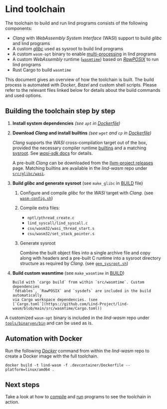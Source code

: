 # Lind toolchain

The toolchain to build and run lind programs consists of the following components:

- *Clang* with *WebAssembly System Interface* (WASI) support to build *glibc*
  and lind programs
- A custom [*glibc*](../internal/libc.md) used as sysroot to build
  lind programs
- A custom `wasm-opt` binary to enable [multi-processing](../internal/multiprocess-support.md)
  in lind programs
- A custom *WebAssembly* runtime ([`wasmtime`](../internal/wasmtime.md)) based
  on [*RawPOSIX*](../internal/rawposix.md) to run lind programs
- Rust Cargo to build `wasmtime`

This document gives an overview of how the toolchain is built. The build process
is automated with *Docker*, *Bazel* and custom shell scripts. Please refer to
the relevant files linked below for details about the build commands and used
options.


## Building the toolchain step by step

1. __Install system dependencies__ *(see `apt` in [Dockerfile](https://github.com/Lind-Project/lind-wasm/blob/main/.devcontainer/Dockerfile))*

2. __Download *Clang* and install builtins__ *(see `wget` and `cp` in [Dockerfile](https://github.com/Lind-Project/lind-wasm/blob/main/.devcontainer/Dockerfile))*

    *Clang* supports the *WASI* cross-compilation target out of
    the box, provided the necessary compiler runtime
    [builtins](https://clang.llvm.org/docs/Toolchain.html#compiler-rt-llvm) and
    a matching [sysroot](https://clang.llvm.org/docs/CrossCompilation.html).
    See [*wasi-sdk* docs](https://github.com/WebAssembly/wasi-sdk) for details.

    A pre-built *Clang* can be downloaded from the
    [llvm-project releases](https://github.com/llvm/llvm-project/releases/) page.
    Matching builtins are available in the *lind-wasm* repo under
    [`src/glibc/wasi`](https://github.com/Lind-Project/lind-wasm/tree/main/src/glibc/wasi).

3. __Build *glibc* and generate sysroot__ (see `make_glibc` in [BUILD](https://github.com/Lind-Project/lind-wasm/blob/main/BUILD) file)
    1. Configure and compile *glibc* for the *WASI* target with *Clang*.  (see
      [`wasm-config.sh`](https://github.com/Lind-Project/lind-wasm/blob/main/src/glibc/wasm-config.sh))

    2. Compile extra files:
        - `nptl/pthread_create.c`
        - `lind_syscall/lind_syscall.c`
        - `csu/wasm32/wasi_thread_start.s`
        - `csu/wasm32/set_stack_pointer.s`

    3. Generate sysroot

        Combine the built object files into a single archive file and copy
        along with headers and a pre-built C runtime into a
        sysroot directory structure as required by *Clang*. (see
        [`gen_sysroot.sh`](https://github.com/Lind-Project/lind-wasm/blob/main/src/glibc/gen_sysroot.sh))

4. __Build custom wasmtime__ (see `make_wasmtime` in [BUILD](https://github.com/Lind-Project/lind-wasm/blob/main/BUILD))

       Build with `cargo build` from within `src/wasmtime`. Custom dependencies
       `fdtables`, `RawPOSIX` and `sysdefs` are included in the build automatically
       via Cargo workspace dependencies. (see
       [`Cargo.toml`](https://github.com/Lind-Project/lind-wasm/blob/main/src/wasmtime/Cargo.toml))


A customized `wasm-opt` binary is included in the *lind-wasm* repo under
[`tools/binaryen/bin`](https://github.com/Lind-Project/lind-wasm/blob/main/tools/binaryen/bin)
and can be used as is.


## Automation with Docker

Run the following [*Docker*](https://docs.docker.com/engine/install/) command
from within the *lind-wasm* repo to create a Docker image with the full
toolchain.

```
docker build -t lind-wasm -f .devcontainer/Dockerfile --platform=linux/amd64 .
```

## Next steps

Take a look at how to [compile](compile-programs.md) and [run](run-programs.md)
programs to see the toolchain in action.
